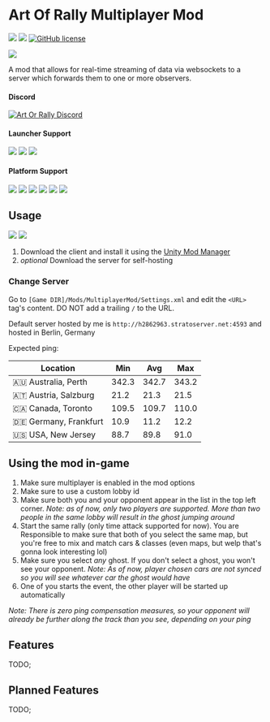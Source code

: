 # Art Of Rally Multiplayer Mod

[![](https://img.shields.io/github/v/release/Theaninova/aormp?label=Download)](https://github.com/Theaninova/aormp/releases/latest)
![](https://img.shields.io/badge/Game%20Version-v1.3.3a-blue)
[![GitHub license](https://img.shields.io/github/license/theaninova/aormp.svg)](https://github.com/wulkanat/aormp/blob/master/LICENSE)

[![](https://img.shields.io/badge/Server-GitHub-23292F)](https://github.com/Theaninova/aorc-server)

A mod that allows for real-time streaming of data via websockets to a
server which forwards them to one or more observers.

#### Discord
[![Art Or Rally Discord](https://badgen.net/discord/members/Sx3e7qGTh9)](https://discord.gg/Sx3e7qGTh9)

#### Launcher Support
![](https://img.shields.io/badge/GOG-Supprted-green)
![](https://img.shields.io/badge/Steam-Supprted-green)
![](https://img.shields.io/badge/Epic-Untested-yellow)

#### Platform Support
![](https://img.shields.io/badge/Windows-Supprted-green)
![](https://img.shields.io/badge/Linux-Untested-yellow)
![](https://img.shields.io/badge/OS%2FX-Untested-yellow)
![](https://img.shields.io/badge/PlayStation-Not%20Supprted-red)
![](https://img.shields.io/badge/XBox-Not%20Supprted-red)
![](https://img.shields.io/badge/Switch-Not%20Supprted-red)

## Usage

[![](https://img.shields.io/github/v/release/Theaninova/aromp?label=Download%20Client%20Mod)](https://github.com/Theaninova/aormp/releases/latest)
[![](https://img.shields.io/github/v/release/Theaninova/aorc-server?label=Download%20Server)](https://github.com/Theaninova/aorc-server/releases/latest)

1. Download the client and install it using the [Unity Mod Manager](https://www.nexusmods.com/site/mods/21/)
2. *optional* Download the server for self-hosting

### Change Server

Go to `[Game DIR]/Mods/MultiplayerMod/Settings.xml` and edit the
`<URL>` tag's content. DO NOT add a trailing `/` to the URL.

Default server hosted by me is `http://h2862963.stratoserver.net:4593`
and hosted in Berlin, Germany

Expected ping:

| Location                | Min   | Avg   | Max   |
|-------------------------|-------|-------|-------|
| 🇦🇺 Australia, Perth   | 342.3 | 342.7 | 343.2 |
| 🇦🇹 Austria, Salzburg  | 21.2  | 21.3  | 21.5  |
| 🇨🇦 Canada, Toronto    | 109.5 | 109.7 | 110.0 |
| 🇩🇪 Germany, Frankfurt | 10.9  | 11.2  | 12.2  |
| 🇺🇸 USA, New Jersey    | 88.7  |  89.8 | 91.0  |


## Using the mod in-game

1. Make sure multiplayer is enabled in the mod options
2. Make sure to use a custom lobby id
3. Make sure both you and your opponent appear in the list in the top
   left corner. *Note: as of now, only two players are supported.
   More than two people in the same lobby will result in the ghost
   jumping around*
4. Start the same rally (only time attack supported for now). You are
   Responsible to make sure that both of you select the same map, but
   you're free to mix and match cars & classes (even maps, but welp that's
   gonna look interesting lol)
5. Make sure you select *any* ghost. If you don't select a ghost, you
   won't see your opponent.
   *Note: As of now, player chosen cars are not synced so you will
   see whatever car the ghost would have*
6. One of you starts the event, the other player will be started up
   automatically

*Note: There is zero ping compensation measures, so your opponent will
already be further along the track than you see, depending on your ping*

## Features

TODO;

## Planned Features

TODO;